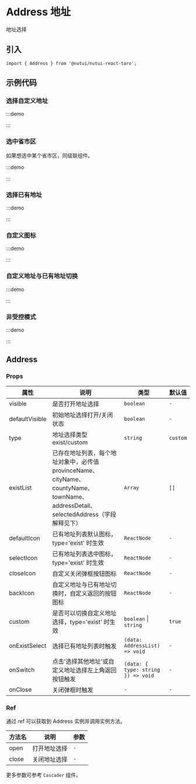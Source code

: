 # Address 地址


地址选择

## 引入

```tsx
import { Address } from '@nutui/nutui-react-taro';
```

## 示例代码

### 选择自定义地址

:::demo

<CodeBlock src='taro/demo1.tsx'></CodeBlock>

:::

### 选中省市区

如果想选中某个省市区，同级联组件。

:::demo

<CodeBlock src='taro/demo2.tsx'></CodeBlock>

:::

### 选择已有地址

:::demo

<CodeBlock src='taro/demo3.tsx'></CodeBlock>

:::

### 自定义图标

:::demo

<CodeBlock src='taro/demo4.tsx'></CodeBlock>

:::

### 自定义地址与已有地址切换

:::demo

<CodeBlock src='taro/demo5.tsx'></CodeBlock>

:::

### 非受控模式

:::demo

<CodeBlock src='taro/demo6.tsx'></CodeBlock>

:::

## Address

### Props

| 属性 | 说明 | 类型 | 默认值 |
| --- | --- | --- | --- |
| visible | 是否打开地址选择 | `boolean` | `-` |
| defaultVisible | 初始地址选择打开/关闭状态 | `boolean` | `-` |
| type | 地址选择类型 exist/custom | `string` | `custom` |
| existList | 已存在地址列表，每个地址对象中，必传值provinceName、cityName、countyName、townName、addressDetail、selectedAddress（字段解释见下） | `Array` | `[]` |
| defaultIcon | 已有地址列表默认图标，type='exist' 时生效 | `ReactNode` | `-` |
| selectIcon | 已有地址列表选中图标，type='exist' 时生效 | `ReactNode` | `-` |
| closeIcon | 自定义关闭弹框按钮图标 | `ReactNode` | `-` |
| backIcon | 自定义地址与已有地址切换时，自定义返回的按钮图标 | `ReactNode` | `-` |
| custom | 是否可以切换自定义地址选择，type='exist' 时生效 | `boolean` \| `string` | `true` |
| onExistSelect | 选择已有地址列表时触发 | `(data: AddressList) => void` | `-` |
| onSwitch | 点击'选择其他地址'或自定义地址选择左上角返回按钮触发 | `(data: { type: string }) => void` | `-` |
| onClose | 关闭弹框时触发 | `-` | `-` |

### Ref

通过 ref 可以获取到 Address 实例并调用实例方法。

| 方法名 | 说明 | 参数 |
| ----- | ----- | -- |
| open | 打开地址选择 | `-` |
| close | 关闭地址选择 | `-` |

更多参数可参考 `Cascader` 组件。